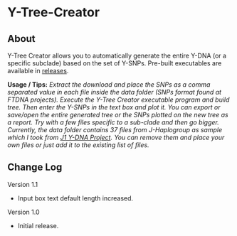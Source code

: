# Y-Tree-Creator

## About
Y-Tree Creator allows you to automatically generate the entire Y-DNA (or a specific subclade) based on the set of Y-SNPs. Pre-built executables are available in [releases](https://github.com/fiidau/Y-Tree-Creator/releases/latest).

**Usage / Tips:** *Extract the download and place the SNPs as a comma separated value in each file inside the data folder (SNPs format found at FTDNA projects). Execute the Y-Tree Creator executable program and build tree. Then enter the Y-SNPs in the text box and plot it. You can export or save/open the entire generated tree or the SNPs plotted on the new tree as a report. Try with a few files specific to a sub-clade and then go bigger. Currently, the data folder contains  37 files from J-Haplogroup as sample which I took from [J1 Y-DNA Project](https://www.familytreedna.com/public/J-M267/default.aspx?section=ysnp). You can remove them and place your own files or just add it to the existing list of files.*

## Change Log
Version 1.1
- Input box text default length increased.

Version 1.0
- Initial release.
